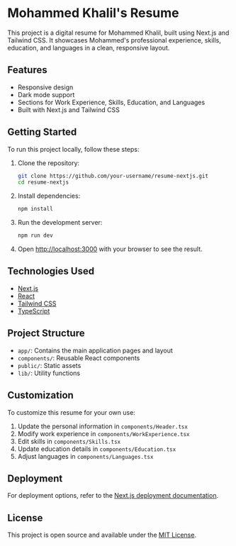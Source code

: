 # Mohammed Khalil's Resume

This project is a digital resume for Mohammed Khalil, built using Next.js and Tailwind CSS. It showcases Mohammed's professional experience, skills, education, and languages in a clean, responsive layout.

## Features

- Responsive design
- Dark mode support
- Sections for Work Experience, Skills, Education, and Languages
- Built with Next.js and Tailwind CSS

## Getting Started

To run this project locally, follow these steps:

1. Clone the repository:

   ```bash
   git clone https://github.com/your-username/resume-nextjs.git
   cd resume-nextjs
   ```

2. Install dependencies:

   ```bash
   npm install
   ```

3. Run the development server:

   ```bash
   npm run dev
   ```

4. Open [http://localhost:3000](http://localhost:3000) with your browser to see the result.

## Technologies Used

- [Next.js](https://nextjs.org/)
- [React](https://reactjs.org/)
- [Tailwind CSS](https://tailwindcss.com/)
- [TypeScript](https://www.typescriptlang.org/)

## Project Structure

- `app/`: Contains the main application pages and layout
- `components/`: Reusable React components
- `public/`: Static assets
- `lib/`: Utility functions

## Customization

To customize this resume for your own use:

1. Update the personal information in `components/Header.tsx`
2. Modify work experience in `components/WorkExperience.tsx`
3. Edit skills in `components/Skills.tsx`
4. Update education details in `components/Education.tsx`
5. Adjust languages in `components/Languages.tsx`

## Deployment

For deployment options, refer to the [Next.js deployment documentation](https://nextjs.org/docs/deployment).

## License

This project is open source and available under the [MIT License](LICENSE).
